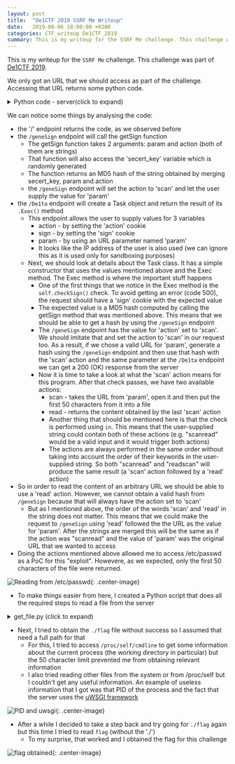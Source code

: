 ```yaml
---
layout: post
title:  "De1CTF 2019 SSRF Me Writeup"
date:   2019-08-06 18:00:00 +0300
categories: CTF_writeup De1CTF_2019
summary: This is my writeup for the SSRF Me challenge. This challenge was part of De1CTF 2019. We only got an URL that we should access as part of the challenge. Accessing that URL returns some python code.
---
```

This is my writeup for the `SSRF Me` challenge. This challenge was part of [De1CTF 2019](https://ctftime.org/event/843).

We only got an URL that we should access as part of the challenge. Accessing that URL returns some python code.


<details>
  <summary>Python code - server(click to expand)</summary>
<p>
{% highlight python %}
#! /usr/bin/env python
#encoding=utf-8
from flask import Flask
from flask import request
import socket
import hashlib
import urllib
import sys
import os
import json
reload(sys)
sys.setdefaultencoding('latin1')

app = Flask(__name__)

secert_key = os.urandom(16)


class Task:
    def __init__(self, action, param, sign, ip):
        self.action = action
        self.param = param
        self.sign = sign
        self.sandbox = md5(ip)
        if(not os.path.exists(self.sandbox)):          #SandBox For Remote_Addr
            os.mkdir(self.sandbox)

    def Exec(self):
        result = {}
        result['code'] = 500
        if (self.checkSign()):
            if "scan" in self.action:
                tmpfile = open("./%s/result.txt" % self.sandbox, 'w')
                resp = scan(self.param)
                if (resp == "Connection Timeout"):
                    result['data'] = resp
                else:
                    print resp
                    tmpfile.write(resp)
                    tmpfile.close()
                result['code'] = 200
            if "read" in self.action:
                f = open("./%s/result.txt" % self.sandbox, 'r')
                result['code'] = 200
                result['data'] = f.read()
            if result['code'] == 500:
                result['data'] = "Action Error"
        else:
            result['code'] = 500
            result['msg'] = "Sign Error"
        return result

    def checkSign(self):
        if (getSign(self.action, self.param) == self.sign):
            return True
        else:
            return False


#generate Sign For Action Scan.
@app.route("/geneSign", methods=['GET', 'POST'])
def geneSign():
    param = urllib.unquote(request.args.get("param", ""))
    action = "scan"
    return getSign(action, param)


@app.route('/De1ta',methods=['GET','POST'])
def challenge():
    action = urllib.unquote(request.cookies.get("action"))
    param = urllib.unquote(request.args.get("param", ""))
    sign = urllib.unquote(request.cookies.get("sign"))
    ip = request.remote_addr
    if(waf(param)):
        return "No Hacker!!!!"
    task = Task(action, param, sign, ip)
    return json.dumps(task.Exec())

    
@app.route('/')
def index():
    return open("code.txt","r").read()


def scan(param):
    socket.setdefaulttimeout(1)
    try:
        return urllib.urlopen(param).read()[:50]
    except:
        return "Connection Timeout"



def getSign(action, param):
    return hashlib.md5(secert_key + param + action).hexdigest()


def md5(content):
    return hashlib.md5(content).hexdigest()


def waf(param):
    check=param.strip().lower()
    if check.startswith("gopher") or check.startswith("file"):
        return True
    else:
        return False


if __name__ == '__main__':
    app.debug = False
    app.run(host='0.0.0.0',port=80)
{% endhighlight %}
</p>
</details>

We can notice some things by analysing the code:
* the '/' endpoint returns the code, as we observed before
* the `/geneSign` endpoint will call the getSign function
    * The getSign function takes 2 arguments: param and action (both of them are strings)
    * That function will also access the 'secert_key' variable which is randomly generated
    * The function returns an MD5 hash of the string obtained by merging secert_key, param and action
    * the `/geneSign` endpoint will set the action to 'scan' and let the user supply the value for 'param'
* the `/De1ta` endpoint will create a Task object and return the result of its `.Exec()` method
    * This endpoint allows the user to supply values for 3 variables
        * action - by setting the 'action' cookie
        * sign - by setting the 'sign' cookie
        * param - by using an URL parameter named 'param'
        * It looks like the IP address of the user is also used (we can ignore this as it is used only for sandboxing purposes)
    * Next, we should look at details about the Task class. It has a simple constructor that uses the values mentioned above and the Exec method. The Exec method is where the important stuff happens
        * One of the first things that we notice in the Exec method is the `self.checkSign()` check. To avoid getting an error (code 500), the request should have a 'sign' cookie with the expected value
        * The expected value is a MD5 hash computed by calling the getSign method that was mentioned above. This means that we should be able to get a hash by using the `/geneSign` endpoint
        * The `/geneSign` endpoint has the value for 'action' set to 'scan'. We should imitate that and set the action to 'scan' in our request too. As a result, if we chose a valid URL for 'param', generate a hash using the `/geneSign` endpoint and then use that hash with the 'scan' action and the same parameter at the `/De1ta` endpoint we can get a 200 (OK) response from the server
        * Now it is time to take a look at what the 'scan' action means for this program. After that check passes, we have two available actions:
            * scan - takes the URL from 'param', open it and then put the first 50 characters from it into a file
            * read - returns the content obtained by the last 'scan' action
            * Another thing that should be mentioned here is that the check is performed using `in`. This means that the user-supplied string could contain both of these actions (e.g. "scanread" would be a valid input and it would trigger both actions)
            * The actions are always performed in the same order without taking into account the order of their keywords in the user-supplied string. So both "scanread" and "readscan" will produce the same result (a 'scan' action followed by a 'read' action)
* So in order to read the content of an arbitrary URL we should be able to use a 'read' action. However, we cannot obtain a valid hash from `/geneSign` because that will always have the action set to 'scan'
    * But as I mentioned above, the order of the words 'scan' and 'read' in the string does not matter. This means that we could make the request to `/geneSign` using 'read' followed the the URL as the value for 'param'. After the strings are merged this will be the same as if the action was "scanread" and the value of 'param' was the original URL  that we wanted to access
* Doing the actions mentioned above allowed me to access /etc/passwd as a PoC for this "exploit". Howevere, as we expected, only the first 50 characters of the file were returned.

![Reading from /etc/passwd]({{site.baseurl}}/assets/img/De1CTF_2019/ssrf_1.png){: .center-image}

* To make things easier from here, I created a Python script that does all the required steps to read a file from the server

<details>
  <summary>get_file.py (click to expand)</summary>
<p>
    {% highlight python %}
    import requests
    import sys
    import json

    server = 'http://139.180.128.86/'


    def get_signature(param):
        req_url = server + 'geneSign' + '?param=' + param

        res = requests.get(req_url)
        return res.text


    def get_file(path):
        s = get_signature(path + 'read')
        action = 'readscan'

        cookies = {}
        cookies['action'] = action
        cookies['sign'] = s

        request_url = server + 'De1ta?param=' + path
        r = requests.get(request_url, cookies = cookies)
        
        res = json.loads(r.text)
        if res['code'] is 200:
            print('Request was successful')
            return res['data']
        else:
            print('Request failed')
            return None


    if __name__=='__main__':
        if len(sys.argv) is not 2:
            print('Wrong number of arguments')
            exit(1)
        else:
            path = sys.argv[1]

        print('Obtaining file %s' % path)
        tmp = get_file(path)
        print(tmp)
    {% endhighlight %}
</p>
</details>

* Next, I tried to obtain the `./flag` file without success so I assumed that need a full path for that
    * For this, I tried to access `/proc/self/cmdline` to get some information about the current process (the working directory in particular) but the 50 character limit prevented me from obtaining relevant information
    * I also tried reading other files from the system or from /proc/self but I couldn't get any useful information. An example of useless information that I got was that PID of the process and the fact that the server uses the [uWSGI framework](https://uwsgi-docs.readthedocs.io/en/latest/)

![PID and uwsgi]({{site.baseurl}}/assets/img/De1CTF_2019/ssrf_2.png){: .center-image}

* After a while I decided to take a step back and try going for `./flag` again but this time I tried to read `flag` (without the './')
    * To my surprise, that worked and I obtained the flag for this challenge

![flag obtained]({{site.baseurl}}/assets/img/De1CTF_2019/ssrf_3.png){: .center-image}
